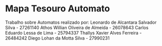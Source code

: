 # Mapa Tesouro Automato


Trabalho sobre Automatos realizado por:
</n>
Leonardo de Alcantara Salvador Silva - 27261140
Athos Willian Oliveira de Almeida - 26078643
Carlos Eduardo Lessa de Lima - 25794337
Thallys Xavier Alves Ferreira - 26484242
Diego Lohan da Motta Silva - 27990231
